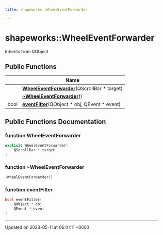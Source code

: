 ```yaml
---
title: shapeworks::WheelEventForwarder

---
```


# shapeworks::WheelEventForwarder





Inherits from QObject

## Public Functions

|                | Name           |
| -------------- | -------------- |
| | **[WheelEventForwarder](../Classes/classshapeworks_1_1WheelEventForwarder.md#function-wheeleventforwarder)**(QScrollBar * target) |
| | **[~WheelEventForwarder](../Classes/classshapeworks_1_1WheelEventForwarder.md#function-~wheeleventforwarder)**() |
| bool | **[eventFilter](../Classes/classshapeworks_1_1WheelEventForwarder.md#function-eventfilter)**(QObject * obj, QEvent * event) |

## Public Functions Documentation

### function WheelEventForwarder

```cpp
explicit WheelEventForwarder(
    QScrollBar * target
)
```


### function ~WheelEventForwarder

```cpp
~WheelEventForwarder()
```


### function eventFilter

```cpp
bool eventFilter(
    QObject * obj,
    QEvent * event
)
```


-------------------------------

Updated on 2023-05-11 at 06:01:11 +0000